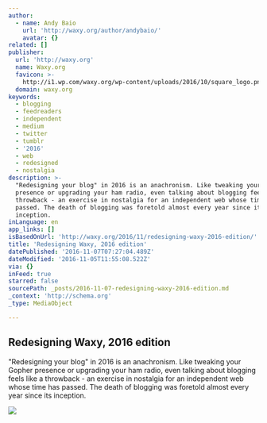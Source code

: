 ```yaml
---
author:
  - name: Andy Baio
    url: 'http://waxy.org/author/andybaio/'
    avatar: {}
related: []
publisher:
  url: 'http://waxy.org'
  name: Waxy.org
  favicon: >-
    http://i1.wp.com/waxy.org/wp-content/uploads/2016/10/square_logo.png?fit=192%2C192
  domain: waxy.org
keywords:
  - blogging
  - feedreaders
  - independent
  - medium
  - twitter
  - tumblr
  - '2016'
  - web
  - redesigned
  - nostalgia
description: >-
  "Redesigning your blog" in 2016 is an anachronism. Like tweaking your Gopher
  presence or upgrading your ham radio, even talking about blogging feels like a
  throwback - an exercise in nostalgia for an independent web whose time has
  passed. The death of blogging was foretold almost every year since its
  inception.
inLanguage: en
app_links: []
isBasedOnUrl: 'http://waxy.org/2016/11/redesigning-waxy-2016-edition/'
title: 'Redesigning Waxy, 2016 edition'
datePublished: '2016-11-07T07:27:04.489Z'
dateModified: '2016-11-05T11:55:08.522Z'
via: {}
inFeed: true
starred: false
sourcePath: _posts/2016-11-07-redesigning-waxy-2016-edition.md
_context: 'http://schema.org'
_type: MediaObject

---
```

<article style=""><h1>Redesigning Waxy, 2016 edition</h1><p>"Redesigning your blog" in 2016 is an anachronism. Like tweaking your Gopher presence or upgrading your ham radio, even talking about blogging feels like a throwback - an exercise in nostalgia for an independent web whose time has passed. The death of blogging was foretold almost every year since its inception.</p><img src="http://i1.wp.com/waxy.org/wp-content/uploads/2016/10/square_logo.png?fit=288%2C288" /></article>